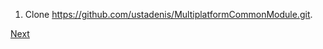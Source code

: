 1. Clone https://github.com/ustadenis/MultiplatformCommonModule.git.

[Next](https://github.com/ustadenis/kotlin_multiplutform_codelab/blob/master/0_1.md)
